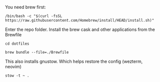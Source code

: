 You need brew first:

`/bin/bash -c "$(curl -fsSL https://raw.githubusercontent.com/Homebrew/install/HEAD/install.sh)"`

Enter the repo folder.
Install the brew cask and other applications from the Brewfile

`cd dotfiles`

`brew bundle --file=./Brewfile`


This also installs gnustow. Which helps restore the config (wezterm, neovim)

`stow -t ~ .`
